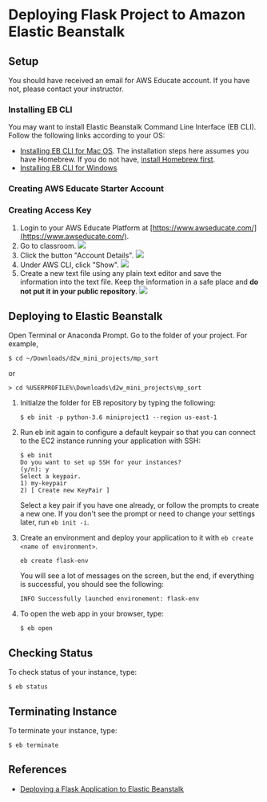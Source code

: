 # Deploying Flask Project to Amazon Elastic Beanstalk

## Setup

You should have received an email for AWS Educate account. If you have not, please contact your instructor. 

### Installing EB CLI

You may want to install Elastic Beanstalk Command Line Interface (EB CLI). Follow the following links according to your OS:
- [Installing EB CLI for Mac OS](https://docs.aws.amazon.com/elasticbeanstalk/latest/dg/eb-cli3-install-osx.html). The installation steps here assumes you have Homebrew. If you do not have, [install Homebrew first](https://brew.sh/).
- [Installing EB CLI for Windows](https://docs.aws.amazon.com/elasticbeanstalk/latest/dg/eb-cli3-install-windows.html)

### Creating AWS Educate Starter Account

### Creating Access Key

1. Login to your AWS Educate Platform at [https://www.awseducate.com/](https://www.awseducate.com/).
1. Go to classroom.
    ![](https://www.dropbox.com/s/fwrvxrc374zj5hn/credential_1.png?raw=1)
1. Click the button "Account Details".
	![](https://www.dropbox.com/s/v8cwxnrap1f84yo/credential_2.png?raw=1)
1. Under AWS CLI, click "Show".
	![](https://www.dropbox.com/s/uppsfd9d6i658mt/credential_3.png?raw=1)
1. Create a new text file using any plain text editor and save the information into the text file. Keep the information in a safe place and **do not put it in your public repository**.
    ![](https://www.dropbox.com/s/m9qpgn17f1kzeae/credential_4.png?raw=1)

## Deploying to Elastic Beanstalk

Open Terminal or Anaconda Prompt. Go to the folder of your project. For example,

```
$ cd ~/Downloads/d2w_mini_projects/mp_sort
```
or
```
> cd %USERPROFILE%\Downloads\d2w_mini_projects\mp_sort
```

1. Initialze the folder for EB repository by typing the following:

	```
	$ eb init -p python-3.6 miniproject1 --region us-east-1
	```

1. Run eb init again to configure a default keypair so that you can connect to the EC2 instance running your application with SSH:

	```
	$ eb init
	Do you want to set up SSH for your instances?
	(y/n): y
	Select a keypair.
	1) my-keypair
	2) [ Create new KeyPair ]
	```
	Select a key pair if you have one already, or follow the prompts to create a new one. If you don't see the prompt or need to change your settings later, run `eb init -i`.

1. Create an environment and deploy your application to it with `eb create <name of environment>`.
    ```
	eb create flask-env
    ```

    You will see a lot of messages on the screen, but the end, if everything is successful, you should see the following:
    ```
    INFO Successfully launched environement: flask-env
    ```

1. To open the web app in your browser, type:

	```
	$ eb open
	```
	
## Checking Status

To check status of your instance, type:

```
$ eb status
```

## Terminating Instance

To terminate your instance, type:

```
$ eb terminate 
```
## References

- [Deploying a Flask Application to Elastic Beanstalk](https://docs.aws.amazon.com/elasticbeanstalk/latest/dg/create-deploy-python-flask.html#python-flask-setup-venv)

